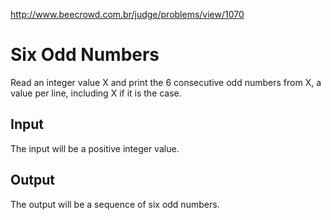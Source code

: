 http://www.beecrowd.com.br/judge/problems/view/1070

# Six Odd Numbers

Read an integer value X and print the 6 consecutive odd
numbers from X, a value per line, including X if it is the case.

## Input

The input will be a positive integer value.

## Output

The output will be a sequence of six odd numbers.
